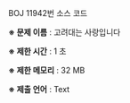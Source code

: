 BOJ 11942번 소스 코드

<b>※ 문제 이름</b> : 고려대는 사랑입니다

<b>※ 제한 시간</b> : 1 초

<b>※ 제한 메모리</b> : 32 MB

<b>※ 제출 언어</b> : Text
